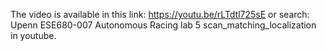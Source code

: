 The video is available in this link: https://youtu.be/rLTdtl725sE
or search: Upenn ESE680-007 Autonomous Racing lab 5 scan_matching_localization in youtube.
